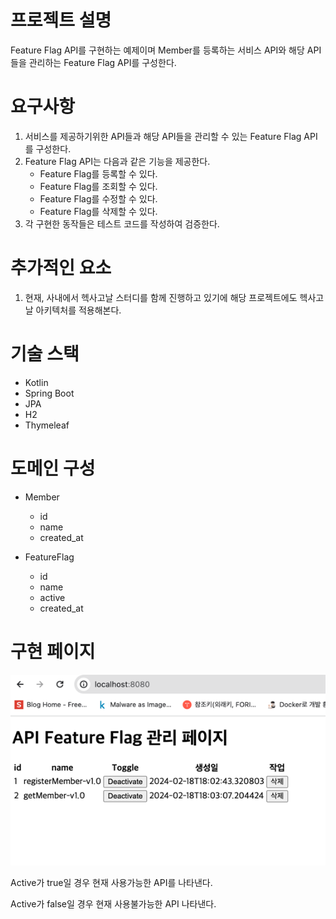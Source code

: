 # 프로젝트 설명 
Feature Flag API를 구현하는 예제이며 Member를 등록하는 서비스 API와 해당 API들을 관리하는 Feature Flag API를 구성한다.

# 요구사항
1. 서비스를 제공하기위한 API들과 해당 API들을 관리할 수 있는 Feature Flag API를 구성한다. 
2. Feature Flag API는 다음과 같은 기능을 제공한다.
    - Feature Flag를 등록할 수 있다.
    - Feature Flag를 조회할 수 있다.
    - Feature Flag를 수정할 수 있다.
    - Feature Flag를 삭제할 수 있다.
3. 각 구현한 동작들은 테스트 코드를 작성하여 검증한다.

# 추가적인 요소 
1. 현재, 사내에서 헥사고날 스터디를 함께 진행하고 있기에 해당 프로젝트에도 헥사고날 아키텍처를 적용해본다.

# 기술 스택
- Kotlin
- Spring Boot
- JPA
- H2
- Thymeleaf

# 도메인 구성 
- Member
  - id 
  - name
  - created_at

- FeatureFlag
  - id
  - name 
  - active
  - created_at

# 구현 페이지 
![base.png](image/base.png)

Active가 true일 경우 현재 사용가능한 API를 나타낸다.

Active가 false일 경우 현재 사용불가능한 API 나타낸다. 

